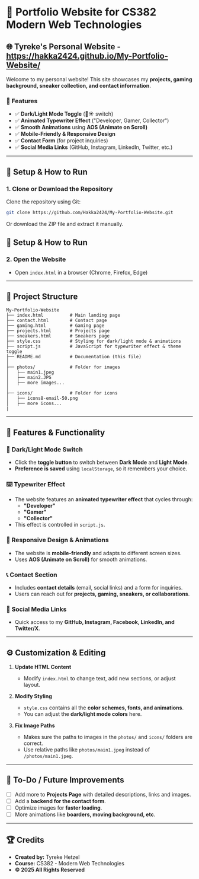 # 🎨 Portfolio Website for CS382 Modern Web Technologies  

## 🌐 Tyreke's Personal Website - https://hakka2424.github.io/My-Portfolio-Website/

Welcome to my personal website! This site showcases my **projects, gaming background, sneaker collection, and contact information**.  

### **🌟 Features**
- ✅ **Dark/Light Mode Toggle** (🌙☀️ switch)
- ✅ **Animated Typewriter Effect** ("Developer, Gamer, Collector")
- ✅ **Smooth Animations** using **AOS (Animate on Scroll)**
- ✅ **Mobile-Friendly & Responsive Design**
- ✅ **Contact Form** (for project inquiries)
- ✅ **Social Media Links** (GitHub, Instagram, LinkedIn, Twitter, etc.)

---

## 🔧 **Setup & How to Run**  

### **1. Clone or Download the Repository**  
Clone the repository using Git:  
```bash
git clone https://github.com/Hakka2424/My-Portfolio-Website.git
```
Or download the ZIP file and extract it manually.

## 🔧 **Setup & How to Run**  

### **2. Open the Website**  
- Open `index.html` in a browser (Chrome, Firefox, Edge)

---

## 📂 **Project Structure** 
```
My-Portfolio-Website
├── index.html          # Main landing page
├── contact.html        # Contact page
├── gaming.html         # Gaming page
├── projects.html       # Projects page
├── sneakers.html       # Sneakers page
├── style.css           # Styling for dark/light mode & animations
├── script.js           # JavaScript for typewriter effect & theme toggle
├── README.md           # Documentation (this file)
│
├── photos/             # Folder for images
│   ├── main1.jpeg
│   ├── main2.JPG
│   ├── more images...
│
├── icons/              # Folder for icons
│   ├── icons8-email-50.png
│   ├── more icons...
|
```

---

## 🚀 **Features & Functionality**  

### 🌙 **Dark/Light Mode Switch**  
- Click the **toggle button** to switch between **Dark Mode** and **Light Mode**.  
- **Preference is saved** using `localStorage`, so it remembers your choice.  

### ⌨️ **Typewriter Effect**  
- The website features an **animated typewriter effect** that cycles through:  
  - **"Developer"**  
  - **"Gamer"**  
  - **"Collector"**  
- This effect is controlled in `script.js`.  

### 🎨 **Responsive Design & Animations**  
- The website is **mobile-friendly** and adapts to different screen sizes.  
- Uses **AOS (Animate on Scroll)** for smooth animations.

### 📞 **Contact Section**  
- Includes **contact details** (email, social links) and a form for inquiries.  
- Users can reach out for **projects, gaming, sneakers, or collaborations**.

### 🔗 **Social Media Links**  
- Quick access to my **GitHub, Instagram, Facebook, LinkedIn, and Twitter/X**.  

---

## ⚙️ **Customization & Editing**  

1. **Update HTML Content**  
   - Modify `index.html` to change text, add new sections, or adjust layout.  

2. **Modify Styling**  
   - `style.css` contains all the **color schemes, fonts, and animations**.  
   - You can adjust the **dark/light mode colors** here.  

3. **Fix Image Paths**  
   - Makes sure the paths to images in the `photos/` and `icons/` folders are correct.  
   - Use relative paths like `photos/main1.jpeg` instead of `/photos/main1.jpeg`.  

---

## 🎯 **To-Do / Future Improvements**  
- [ ] Add more to **Projects Page** with detailed descriptions, links and images.  
- [ ] Add a **backend for the contact form**.  
- [ ] Optimize images for **faster loading**.
- [ ] More animations like **boarders, moving background, etc**.

---

## 🏆 **Credits**  
- **Created by:** Tyreke Hetzel  
- **Course:** CS382 - Modern Web Technologies  
- **© 2025 All Rights Reserved**

